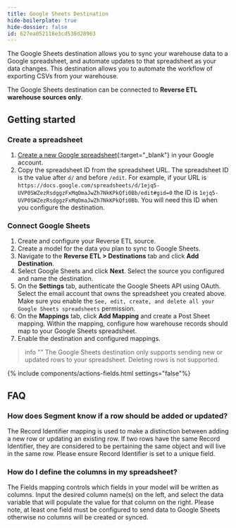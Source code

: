 ```yaml
---
title: Google Sheets Destination
hide-boilerplate: true
hide-dossier: false
id: 627ea052118e3cd530d28963
---
```


The Google Sheets destination allows you to sync your warehouse data to a Google spreadsheet, and automate updates to that spreadsheet as your data changes. This destination allows you to automate the workflow of exporting CSVs from your warehouse.

The Google Sheets destination can be connected to **Reverse ETL warehouse sources only**. 

## Getting started

### Create a spreadsheet
1. [Create a new Google spreadsheet](https://docs.google.com/spreadsheets/u/0/create?usp=sheets_home&ths=true){:target="_blank"} in your Google account.
2. Copy the spreadsheet ID from the spreadsheet URL. The spreadsheet ID is the value after `d/` and before `/edit`. For example, if your URL is `https://docs.google.com/spreadsheets/d/1ejq5-UVP0SWZezRsdggzFxMqOmaJwZh7NkKPkQfi0Bb/edit#gid=0` the ID is `1ejq5-UVP0SWZezRsdggzFxMqOmaJwZh7NkKPkQfi0Bb`. You will need this ID when you configure the destination.

### Connect Google Sheets
1. Create and configure your Reverse ETL source.
2. Create a model for the data you plan to sync to Google Sheets.
3. Navigate to the **Reverse ETL > Destinations** tab and click **Add Destination**. 
4. Select Google Sheets and click **Next**. Select the source you configured and name the destination.
5. On the **Settings** tab, authenticate the Google Sheets API using OAuth. Select the email account that owns the spreadsheet you created above. Make sure you enable the `See, edit, create, and delete all your Google Sheets spreadsheets` permission. 
6. On the **Mappings** tab, click **Add Mapping** and create a Post Sheet mapping. Within the mapping, configure how warehouse records should map to your Google Sheets spreadsheet.
7. Enable the destination and configured mappings.

> info ""
> The Google Sheets destination only supports sending new or updated rows to your spreadsheet. Deleting rows is not supported.

{% include components/actions-fields.html settings="false"%}

## FAQ

### How does Segment know if a row should be added or updated?

The Record Identifier mapping is used to make a distinction between adding a new row or updating an existing row. If two rows have the same Record Identifier, they are considered to be pertaining the same object and will live in the same row. Please ensure Record Identifier is set to a unique field.

### How do I define the columns in my spreadsheet?

The Fields mapping controls which fields in your model will be written as columns. Input the desired column name(s) on the left, and select the data variable that will populate the value for that column on the right. Please note, at least one field must be configured to send data to Google Sheets otherwise no columns will be created or synced.
